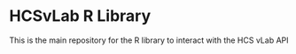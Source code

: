 HCSvLab R Library
=======

This is the main repository for the R library to interact with the HCS vLab API